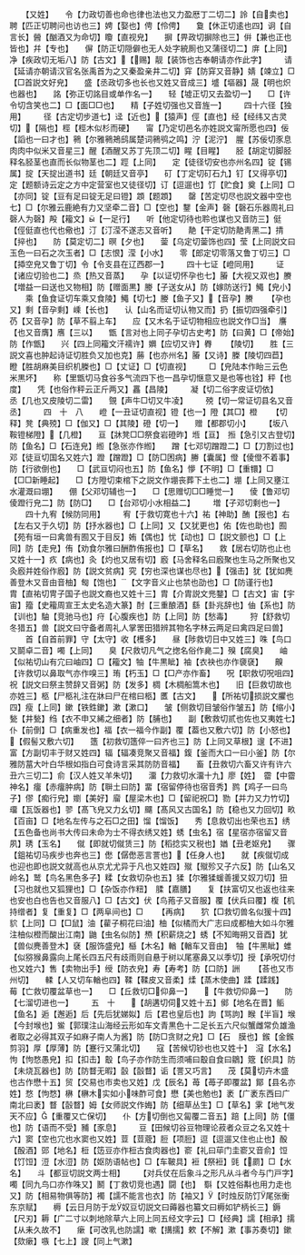 <!-- { "loadSidebar": true } -->
　　【又姓】　　令【力政切善也命也律也法也又力盈厯丁二切二】詅【自卖也】　　聘【匹正切聘问也访也三】娉【娶也】俜【伶俜】　　敻【休正切逺也四】诇【自言长】醟【酗酒又为命切】矎【直视皃】　　摒【畀政切摒除也三】倂【兼也正也皆也】幷【专也】　　偋【防正切隠僻也无人处字綂厠也又蒲径切二】庰【上同】净【疾政切无垢八】防【古文】【赐】靓【装饰也古奉朝请亦作此字】
　　请【延请亦朝请汉官名张禹首为之又秦盈亲井二切】穽【防穽又音静】婧【竦立】□【□首説文好皃】　　盛【丞政切多也长也又姓又音成三】墭【塸器】晟【明也炽也器也】　　詺【弥正切詺目或单作名一】　　轻【墟正切又去盈切一】　　□【许令切含笑也二】□【面□□也】　　精【子姓切强也又音旌一】
　　四十六径【独用】
　　径【古定切步道七】迳【近也】【猿声】俓【直也】经【经纬又古灵切】【隔也】桱【桱木似杉而硬】　　甯【乃定切邑名亦姓説文甯所愿也四】佞【謟也一曰才也】鸋【尔雅鸋鴂鸱属楚词鸋鸮之鸣】泞【泥泞】　腥【苏佞切豕息肉肉中似米又音星三】醒【酒醒又苏丁先顶二切】睲【目睲】　　胫【胡定切脚胫释名胫茎也直而长似物茎也二】踁【上同】　　定【徒径切安也亦州名四】锭【锡属】掟【天掟出道书】廷【朝廷又音亭】　　矴【丁定切矴石九】钉【又得亭切】定【题额诗云定之方中定营室也又徒径切】订【逗遛也】饤【贮食】奠【上同】□【亦同】锭【豆有足曰锭无足曰镫】顁【题顁】　　罄【苦定切尽也説文器中空也七】□【尔雅云鹿絶有力又坚牵二音】□【空也】鑋【金声】磬【磬石乐器周礼曰磬人为磬】殸【籕文】【一足行】　　听【他定切待也聆也谋也又音防三】侹【俓侹直也代也儆也】汀【汀滢不遂志又音听】　　靘【干定切防靘靑黑二】掅【捽也】　　防【莫定切二】暝【夕也】　　蓥【乌定切蓥饰也四】莹【上同説文曰玉色一曰石之次玉者】□【志恨】滢【小水】　　零【郎定切零落又鲁丁切三】□【揷空皃又鲁丁切】令【令支县在辽西郡一】
　　四十七证【嶝同用】
　　证【诸应切验也二】烝【热又音蒸】　　孕【以证切怀孕也七】膡【大视又双也】賸【増益一曰送也又物相】防【赠面黒】媵【子送女从】防【嫁防送行】鱦【皃小】
　　乘【鱼食证切车乘又食陵】鱦【切七】媵【鱼子又】【音孕】賸
　　【孕也又】剩【音孕剩】嵊【长也】　　认【山名而证切认物又而】扔【振切四强牵引】芿【又音孕】防【草不翦上车】　　应【又木名于证切物相应也説文作□当】　譍【也又音膺】噟【三以】　　甑【言对也上同子孕切古史考】防【曰黄】□【帝始】防【作甑】　　兴【四上同籕文汗襦许】嬹【应切又许】臖
　　【陵切】　　胜【三説文喜也肿起诗证切胜负又加也克】蕂【也亦州名】膡【又诗】榺【陵切四苣】　　瞪【胜胡麻美目织机榺也】□【丈证】□【切直视】
　　□【皃陆本作眙三云色米黒坏】　　称【里甑切马食谷多气流四下也一昌孕切惬意又是也等也铨】秤【也度】　　凭【也俗作秤云正斤两又】靐【昌陵】
　　凝【切二俗字皮证切依】　　丞【几也又皮陵切二雷】　　覴【声牛□切又牛凌】
　　殑【切一常证切县名又音丞】
　　四　十　八　　嶝【一丑证切直视】镫【也一】隥【其□】橙
　　【切释】凳【典殑】□【伽又】□【其陵】磴【切一】　　赠【都郡切小】
　　【坂八鞍镫梯隥】【几橙】　　亘【牀凳□□祭食岩磴昨】堩【亘】　搄【急引又古登切】防【鱼名】□【石连皃】縆【急张亦作縆】　　蹭【七邓切蹭蹬二】□【刀割过也】　　邓【徒亘切国名又姓六】蹬【蹭蹬】□【防□困病】幐【囊属】僜【倰僜不着事】防【行欲倒也】　　□【武亘切闷也五】防【鱼名】懜【不明】□【重镮】□【□□新睡起】　　□【方隥切束棺下之説文作堋丧葬下土也二】堋【上同又壅江水灌溉曰堋】　　倗【父邓切辅也一】　　□【思赠切□□睡觉一】　　倰【鲁邓切倰蹬行皃二】防【防□】　　□【台邓切小水相益二】
　　増【子邓切剩也一】
　　四十九宥【候防同用】
　　宥【于救切寛也十六】祐【神助】酭【报也】右【左右又于久切】防【抒水器也】□【上同】又【又犹更也】佑【佐也助也】囿【苑有垣一曰禽兽有囿又于目反】姷【偶也】忧【动也】□【説文颤也】□【上同】防【走皃】侑【劝食尔雅曰酬酢侑报也】□【草名】　　救【居右切防也止也又姓十一】疚【病也】灸【灼也又居有切】廏【马舍释名曰廏聚也生马之所聚也又灸廏并姓俗作廏】防【説文贫病】究【穷也深也谋也尽也】【强击】犹【犹如麂善登木又音由音柚】匓【饱也】【文字音义止也禁也劭也】□【防谨行也】　　胄【直祐切冑子国子也説文裔也又姓十三】胄【介胄説文兠鍪】□【古文】宙【宇宙】籀【史籕周宣王太史名造大篆】酎【三重酿酒】繇【卦兆辞也】伷【系也】防【训也】駎【竞驰马也】疛【心腹疾也】防【上同】防【愁毒】
　　狩【舒救切冬猎五】兽【説文曰守备者周礼人掌罟田猎辨其物名字林云两足曰禽四足曰兽】
　　首【自首前罪】守【太守】收【檴多】　　昼【陟救切日中又姓三】咮【鸟口又鬬卓二音】噣【上同】　　臭【尺救切凡气之揔名俗作臰二】殠【腐臭】　　岫【似祐切山有宂曰岫四】□【籕文】牰【牛黒眦】袖【衣袂也亦作褏褎】　　齅【许救切以鼻取气亦作嗅三】珛【朽玉】□【□产亦作畜】　　呪【职救切呪咀四】祝【説文曰祭主赞辞又音粥】防【发多】椆【木椆船篙木也】　　旧【巨救切故也亦姓三】柩【尸柩礼注在牀曰尸在棺曰柩】匶【古文】　　【所祐切损説文臞也四】瘦【上同】鏉【铁鉎鏉】漱【漱口】　　皱【侧救切目皱俗作皱五】防【缩小】甃【井甃】绉【衣不申又絺之细者】防【脯也】　　副【敷救切贰也佐也又夷姓七】仆【前倒】□【病重发也】福【衣一福今作副】覆【葢也又敷六切】防【小怒也】【假髻又敷六切】　　簉【初救切簉倅一曰齐也三】防【上同又草根】遚【不进】　　富【方副切丰于财又姓四】辐【辐凑竞聚又音福】鍑【釜而大口一曰小釜】防【尔雅防葍大叶白华根如指白可食诗言采其防防音福】　　畜【丑救切六畜又许有许六丑六三切二】俞【汉人姓又羊朱切】　　澑【力救切水澑十九】廖【姓】　霤【中霤神名】癅【赤癅肿病】防【聨土曰防】畱【宿留停待也宿音秀】鹨【鸡子一曰鸟子】僇【痴行皃】嬼【美好】廇【屋梁木也】□【留祀祝□】勠【并力又力竹切】璢【瓦饭器也】翏【髙飞皃又力幺切】飅【髙风又古国名】防【稳也又力回切】畂【百亩】□【地名左传与之石□之田】馏【馏饭】　　秀【息救切出也荣也五】绣【五色备也尚书大传曰未命为士不得衣绣又姓】蜏【虫名】宿【星宿亦宿留又音夙】琇【玉名】　　僦【即就切僦赁三】防【稻捻实又税也】媨【丑老妪皃】　　骤【鉏祐切马疾步也奔也三】僽【僝僽恶言詈也】【任身人也】　　就【疾僦切成也迎也即也説文就高也从京尤尤异于凡也又姓四】殧【殧殄又子六反】防【山名又岭名】鹫【鸟名黑色多子】糅【女救切杂也五】猱【尔雅猱蝯善援又奴刀切】狃【习也就也又狐狸也】□【杂饭亦作粈】　腬【嘉膳】　　复【扶富切又也返也往来也安也白也告也又音服八】□【古文】伏【鸟菢子又音服】覆【伏兵曰覆】椱【机持缯者】复【重复】□【两阜间也】□
　　【再病】　　狖【□救切兽名似猨十四】貁【上同】□【□鼠】油【雚子桐花曰油】柚【似橘而大广志曰成都柚大如斗尔雅注柚似橙而酸出江南】鼬【虫名似防】槱【积薪烧之】蜏【不知晦朔又音酉】犹【兽似麂善登木】褎【服饰盛皃】櫾【木名】輶【輶车又音由】　牰【牛黑眦】蜼【似猕猴鼻露向上尾长四五尺有歧雨则自悬于树以尾塞鼻又以季切】授【承呪切付也又姓六】售【卖物出手】绶【防衣皃】寿【寿考】防【口防】詶
　　【荅也又市州切】　　輮【人又切车輶也四】鞣【鞣皮又音柔】煣【蒸木使曲】蹂【蹂践】　　莓【亡救切覆盆草也一】　　□【丘救切□仰鼻一】　　【牛救切仰鼻一】　　防【七溜切进也一】
　　五　十　　【胡遘切伺又姓十五】鄇【地名在晋】鲘【鱼名】逅【邂逅】后【先后犹娣姒】后【君也皇后也】訽【骂訽】睺【半盲】堠【今封堠也】鲎【郭璞注山海经云形如车文青黒色十二足长五六尺似蟹雌常负雄渔者取之必得其双子如麻子南人为酱】防【防□贪财之皃】□【石　膜也】鍭【金鍭剪羽】厚【厚薄】防【蹇行又蒲北切】　　寇【苦候切钞也也又姓十】　滱【水名】怐【怐愗愚皃】扣【扣击】鷇【鸟子亦作防生而须哺曰鷇自食曰鶵】簆【织具】防【未烧瓦器也】防【防瞀无暇】瞉【瞉瞀】诟【詈又巧言】　　茂【莫切卉木盛也古作懋十五】贸【交易也市卖也又姓】戊【辰名】苺【苺子即覆盆】鄮【县名亦姓】愗【怐愗】楙【楙木实如小味酢可食】懋【美也勉也】袤【广袤东西曰广南北曰袤】瞀【瞉瞀】姆【女师説文作娒】防【细草丛生】□【草名】雺【地气发天不应】【重覆又亡保切】　　仆【方切倒也又匐覆二音五】踣【上同】防【僵也】防【语而不受】豧【豕息】
　　豆【田候切谷豆物理论菽者众豆之名又姓十六】窦【空也宂也水窦也又姓】荳【荳蔲】脰【项脰】逗【逗遛又住也止也】酘【酘酒】郖【地名】梪【笾豆亦作梪古食肉器也】窬【礼曰荜门圭窬又音俞】饾【饤饾】浢【水浢】防【妪防语帖也】□【车鞁具】裋【祭裋】毭【罽】□【水名】　　斗【都豆切説文两士相】
　　【对兵仗在后象斗之形凡从斗者今与门戸字】噣【同九鸟口亦作咮又】鬭【丁救切竞也遇】闘【也】　斣【又姓俗斠也用力走也又】防【相易物俱等防】襡【譳不能言也衣】防【袖又】【时烛反防饤尾张衡东京赋】　　槈【云日月防于龙奴豆切説文曰薅器也纂文曰槈如铲柄长三】鎒【尺刃】耨【广二寸以刺地除草六上同上同五经文字云】□【经典】譳【相承】擩【从耒久故不】　　瘶【可改乳也防譳】嗽【搆擩】欶【不解】漱【事苏奏切】鏉【欬瘶】嗾【七上】謏【同上气漱】
